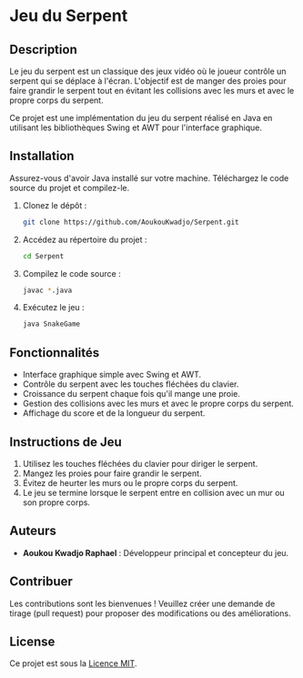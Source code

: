 
# Jeu du Serpent

## Description

Le jeu du serpent est un classique des jeux vidéo où le joueur contrôle un serpent qui se déplace à l'écran. L'objectif est de manger des proies pour faire grandir le serpent tout en évitant les collisions avec les murs et avec le propre corps du serpent.

Ce projet est une implémentation du jeu du serpent réalisé en Java en utilisant les bibliothèques Swing et AWT pour l'interface graphique.

## Installation

Assurez-vous d'avoir Java installé sur votre machine. Téléchargez le code source du projet et compilez-le.

1. Clonez le dépôt :
   ```bash
   git clone https://github.com/AoukouKwadjo/Serpent.git
   ```

2. Accédez au répertoire du projet :
   ```bash
   cd Serpent
   ```

3. Compilez le code source :
   ```bash
   javac *.java
   ```

4. Exécutez le jeu :
   ```bash
   java SnakeGame
   ```

## Fonctionnalités

- Interface graphique simple avec Swing et AWT.
- Contrôle du serpent avec les touches fléchées du clavier.
- Croissance du serpent chaque fois qu'il mange une proie.
- Gestion des collisions avec les murs et avec le propre corps du serpent.
- Affichage du score et de la longueur du serpent.

## Instructions de Jeu

1. Utilisez les touches fléchées du clavier pour diriger le serpent.
2. Mangez les proies pour faire grandir le serpent.
3. Évitez de heurter les murs ou le propre corps du serpent.
4. Le jeu se termine lorsque le serpent entre en collision avec un mur ou son propre corps.

## Auteurs

- **Aoukou Kwadjo Raphael** : Développeur principal et concepteur du jeu.

## Contribuer

Les contributions sont les bienvenues ! Veuillez créer une demande de tirage (pull request) pour proposer des modifications ou des améliorations.

## License

Ce projet est sous la [Licence MIT](LICENSE).
